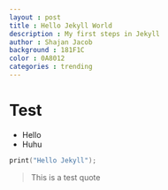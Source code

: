 ```yaml
---
layout : post
title : Hello Jekyll World
description : My first steps in Jekyll
author : Shajan Jacob
background : 181F1C
color : 0A8012
categories : trending
---
```



# Test

- Hello
- Huhu

```c
print("Hello Jekyll");
```

> This is a test quote 
